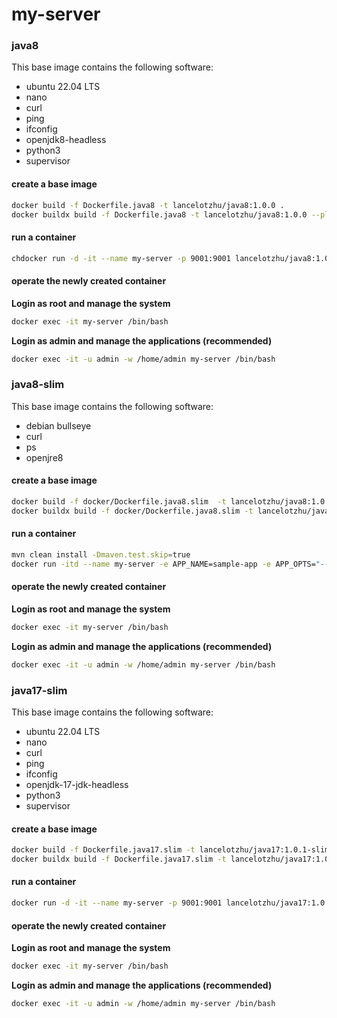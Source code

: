 # my-server

### java8

This base image contains the following software:
- ubuntu 22.04 LTS
- nano
- curl
- ping
- ifconfig
- openjdk8-headless
- python3
- supervisor

#### create a base image
```sh
docker build -f Dockerfile.java8 -t lancelotzhu/java8:1.0.0 .
docker buildx build -f Dockerfile.java8 -t lancelotzhu/java8:1.0.0 --platform=linux/arm64/v8,linux/amd64 . --push
```

#### run a container
```sh
chdocker run -d -it --name my-server -p 9001:9001 lancelotzhu/java8:1.0.0
```

#### operate the newly created container
**Login as root and manage the system**
```sh
docker exec -it my-server /bin/bash
```
**Login as admin and manage the applications (recommended)**
```sh
docker exec -it -u admin -w /home/admin my-server /bin/bash
```

### java8-slim

This base image contains the following software:
- debian bullseye
- curl
- ps
- openjre8

#### create a base image
```sh
docker build -f docker/Dockerfile.java8.slim  -t lancelotzhu/java8:1.0.2-slim --build-arg APP_PORT=8888 --build-arg LOG_DIR=/home/admin/logs/sample-app .
docker buildx build -f docker/Dockerfile.java8.slim -t lancelotzhu/java8:1.0.2-slim --platform=linux/arm64/v8,linux/amd64 . --push
```

#### run a container
```sh
mvn clean install -Dmaven.test.skip=true
docker run -itd --name my-server -e APP_NAME=sample-app -e APP_OPTS="--spring.profiles.active=dev" -p 8888:8888 -v target:/home/admin/app lancelotzhu/java8:1.0.2-slim
```

#### operate the newly created container
**Login as root and manage the system**
```sh
docker exec -it my-server /bin/bash
```
**Login as admin and manage the applications (recommended)**
```sh
docker exec -it -u admin -w /home/admin my-server /bin/bash
```

### java17-slim

This base image contains the following software:
- ubuntu 22.04 LTS
- nano
- curl
- ping
- ifconfig
- openjdk-17-jdk-headless
- python3
- supervisor

#### create a base image
```sh
docker build -f Dockerfile.java17.slim -t lancelotzhu/java17:1.0.1-slim .
docker buildx build -f Dockerfile.java17.slim -t lancelotzhu/java17:1.0.1-slim --platform=linux/arm/v7,linux/arm64,linux/amd64 . --push
```

#### run a container
```sh
docker run -d -it --name my-server -p 9001:9001 lancelotzhu/java17:1.0.1-slim
```

#### operate the newly created container
**Login as root and manage the system**
```sh
docker exec -it my-server /bin/bash
```
**Login as admin and manage the applications (recommended)**
```sh
docker exec -it -u admin -w /home/admin my-server /bin/bash
```
